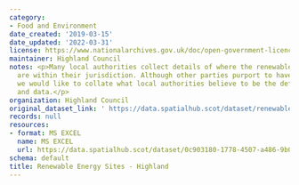 ```yaml
---
category:
- Food and Environment
date_created: '2019-03-15'
date_updated: '2022-03-31'
license: https://www.nationalarchives.gov.uk/doc/open-government-licence/version/3/
maintainer: Highland Council
notes: <p>Many local authorities collect details of where the renewable energy sites
  are within their jurisdiction. Although other parties purport to have such lists,
  we would like to collate what local authorities believe to be the definitive sites
  and data.</p>
organization: Highland Council
original_dataset_link: ' https://data.spatialhub.scot/dataset/renewable_energy_sites-hi'
records: null
resources:
- format: MS EXCEL
  name: MS EXCEL
  url: https://data.spatialhub.scot/dataset/0c903180-1778-4507-a486-9b07a1757f13/resource/88af8062-8394-42b8-8a9b-204311156fcf/download/download_turbines_2022v1.xlsx
schema: default
title: Renewable Energy Sites - Highland
---
```

